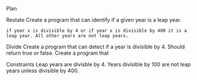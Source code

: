 Plan

Restate
    Create a program that can identify if a given year is a leap year. 

    if year x is divisible by 4 or if year x is divisible by 400 it is a leap year. All other years are not leap years. 

Divide
    Create a program that can detect if a year is divisible by 4. Should return true or false.
    Create a program that

Constraints
    Leap years are divisble by 4.
    Years divisible by 100 are not leap years unless divisible by 400.

